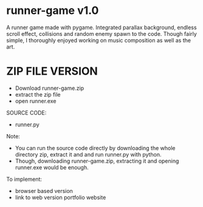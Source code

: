 # runner-game v1.0

A runner game made with pygame. Integrated parallax background, endless scroll effect, collisions and random enemy spawn to the code. Though fairly simple, I thoroughly enjoyed working on music composition as well as the art.

# ZIP FILE VERSION
- Download runner-game.zip
- extract the zip file
- open runner.exe

SOURCE CODE:
- runner.py

Note:
- You can run the source code directly by downloading the whole directory zip, extract it and and run runner.py with python.
- Though, downloading runner-game.zip, extracting it and opening runner.exe would be enough.  

To implement:
- browser based version
- link to web version portfolio website
